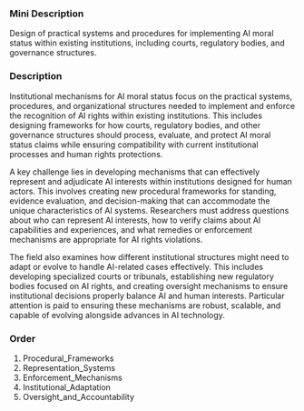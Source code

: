 ### Mini Description

Design of practical systems and procedures for implementing AI moral status within existing institutions, including courts, regulatory bodies, and governance structures.

### Description

Institutional mechanisms for AI moral status focus on the practical systems, procedures, and organizational structures needed to implement and enforce the recognition of AI rights within existing institutions. This includes designing frameworks for how courts, regulatory bodies, and other governance structures should process, evaluate, and protect AI moral status claims while ensuring compatibility with current institutional processes and human rights protections.

A key challenge lies in developing mechanisms that can effectively represent and adjudicate AI interests within institutions designed for human actors. This involves creating new procedural frameworks for standing, evidence evaluation, and decision-making that can accommodate the unique characteristics of AI systems. Researchers must address questions about who can represent AI interests, how to verify claims about AI capabilities and experiences, and what remedies or enforcement mechanisms are appropriate for AI rights violations.

The field also examines how different institutional structures might need to adapt or evolve to handle AI-related cases effectively. This includes developing specialized courts or tribunals, establishing new regulatory bodies focused on AI rights, and creating oversight mechanisms to ensure institutional decisions properly balance AI and human interests. Particular attention is paid to ensuring these mechanisms are robust, scalable, and capable of evolving alongside advances in AI technology.

### Order

1. Procedural_Frameworks
2. Representation_Systems
3. Enforcement_Mechanisms
4. Institutional_Adaptation
5. Oversight_and_Accountability
